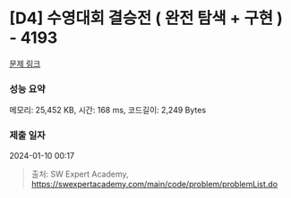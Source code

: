 # [D4] 수영대회 결승전 ( 완전 탐색 + 구현 ) - 4193 

[문제 링크](https://swexpertacademy.com/main/code/problem/problemDetail.do?contestProbId=AWKaG6_6AGQDFARV) 

### 성능 요약

메모리: 25,452 KB, 시간: 168 ms, 코드길이: 2,249 Bytes

### 제출 일자

2024-01-10 00:17



> 출처: SW Expert Academy, https://swexpertacademy.com/main/code/problem/problemList.do